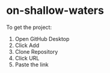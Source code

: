 # on-shallow-waters
 
To get the project:
1. Open GitHub Desktop 
2. Click Add
3. Clone Repository 
4. Click URL 
5. Paste the link
